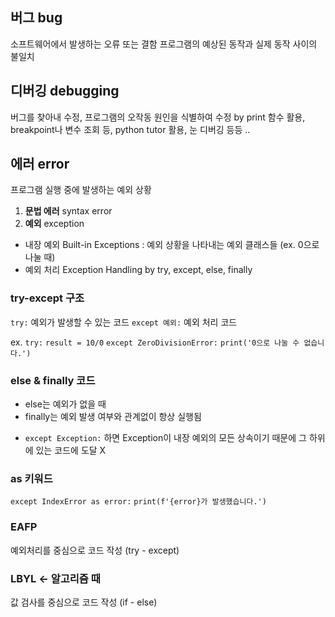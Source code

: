 ## 버그 bug
소프트웨어에서 발생하는 오류 또는 결함
프로그램의 예상된 동작과 실제 동작 사이의 불일치

## 디버깅 debugging
버그를 찾아내 수정, 프로그램의 오작동 원인을 식별하여 수정
by print 함수 활용, breakpoint나 변수 조회 등, python tutor 활용, 눈 디버깅 등등 ..

## 에러 error
프로그램 실행 중에 발생하는 예외 상황
1) **문법 에러** syntax error
2) **예외** exception
- 내장 예외 Built-in Exceptions : 예외 상황을 나타내는 예외 클래스들 (ex. 0으로 나눌 때)
- 예외 처리 Exception Handling 
by try, except, else, finally

### try-except 구조
`try:`
    예외가 발생할 수 있는 코드
`except 예외:`
    예외 처리 코드

ex.
`try:`
    `result = 10/0`
`except ZeroDivisionError:`
    `print('0으로 나눌 수 없습니다.')`


### else & finally 코드
- else는 예외가 없을 때
- finally는 예외 발생 여부와 관계없이 항상 실행됨


+ `except Exception:` 하면 Exception이 내장 예외의 모든 상속이기 때문에 그 하위에 있는 코드에 도달 X


### as 키워드
`except IndexError as error:`
`print(f'{error}가 발생했습니다.')`


### EAFP 
예외처리를 중심으로 코드 작성 (try - except)
### LBYL <- 알고리즘 때
값 검사를 중심으로 코드 작성 (if - else)